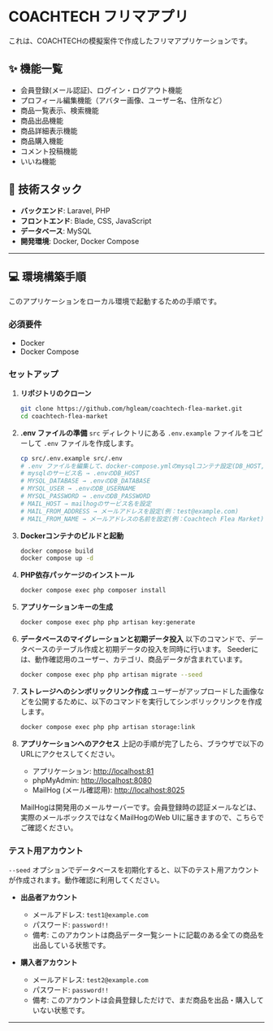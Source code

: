 # COACHTECH フリマアプリ

これは、COACHTECHの模擬案件で作成したフリマアプリケーションです。

## ✨ 機能一覧

- 会員登録(メール認証)、ログイン・ログアウト機能
- プロフィール編集機能（アバター画像、ユーザー名、住所など）
- 商品一覧表示、検索機能
- 商品出品機能
- 商品詳細表示機能
- 商品購入機能
- コメント投稿機能
- いいね機能

## 🚀 技術スタック

- **バックエンド**: Laravel, PHP
- **フロントエンド**: Blade, CSS, JavaScript
- **データベース**: MySQL
- **開発環境**: Docker, Docker Compose

---

## 💻 環境構築手順

このアプリケーションをローカル環境で起動するための手順です。

### 必須要件

- Docker
- Docker Compose

### セットアップ

1. **リポジトリのクローン**

   ```bash
   git clone https://github.com/hgleam/coachtech-flea-market.git
   cd coachtech-flea-market
   ```
2. **.env ファイルの準備**
   `src` ディレクトリにある `.env.example` ファイルをコピーして `.env` ファイルを作成します。

   ```bash
   cp src/.env.example src/.env
   # .env ファイルを編集して、docker-compose.ymlのmysqlコンテナ設定(DB_HOST, DB_DATABASE, DB_USERNAME, DB_PASSWORD)を確認・設定
   # mysqlのサービス名 → .envのDB_HOST
   # MYSQL_DATABASE → .envのDB_DATABASE
   # MYSQL_USER → .envのDB_USERNAME
   # MYSQL_PASSWORD → .envのDB_PASSWORD
   # MAIL_HOST → mailhogのサービス名を設定
   # MAIL_FROM_ADDRESS → メールアドレスを設定(例：test@example.com)
   # MAIL_FROM_NAME → メールアドレスの名前を設定(例：Coachtech Flea Market)
   ```
3. **Dockerコンテナのビルドと起動**

   ```bash
   docker compose build
   docker compose up -d
   ```
4. **PHP依存パッケージのインストール**

   ```bash
   docker compose exec php composer install
   ```
5. **アプリケーションキーの生成**

   ```bash
   docker compose exec php php artisan key:generate
   ```
6. **データベースのマイグレーションと初期データ投入**
   以下のコマンドで、データベースのテーブル作成と初期データの投入を同時に行います。
   Seederには、動作確認用のユーザー、カテゴリ、商品データが含まれています。

   ```bash
   docker compose exec php php artisan migrate --seed
   ```
7. **ストレージへのシンボリックリンク作成**
   ユーザーがアップロードした画像などを公開するために、以下のコマンドを実行してシンボリックリンクを作成します。

   ```bash
   docker compose exec php php artisan storage:link
   ```
8. **アプリケーションへのアクセス**
   上記の手順が完了したら、ブラウザで以下のURLにアクセスしてください。

   - アプリケーション: [http://localhost:81](http://localhost:81)
   - phpMyAdmin: [http://localhost:8080](http://localhost:8080)
   - MailHog (メール確認用): [http://localhost:8025](http://localhost:8025)

   MailHogは開発用のメールサーバーです。会員登録時の認証メールなどは、実際のメールボックスではなくMailHogのWeb UIに届きますので、こちらでご確認ください。

### テスト用アカウント

`--seed` オプションでデータベースを初期化すると、以下のテスト用アカウントが作成されます。動作確認に利用してください。

- **出品者アカウント**

  - メールアドレス: `test1@example.com`
  - パスワード: `password!!`
  - 備考: このアカウントは商品データ一覧シートに記載のある全ての商品を出品している状態です。
- **購入者アカウント**

  - メールアドレス: `test2@example.com`
  - パスワード: `password!!`
  - 備考: このアカウントは会員登録しただけで、まだ商品を出品・購入していない状態です。

---
